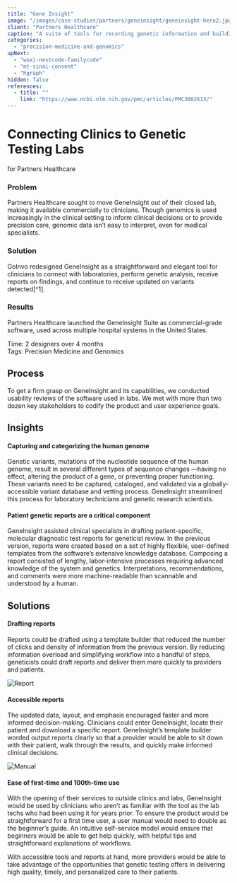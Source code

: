 ```yaml
---
title: "Gene Insight"
image: "/images/case-studies/partners/geneinsight/geneinsight-hero2.jpg"
client: "Partners Healthcare"
caption: "A suite of tools for recording genetic information and building / accessing patient-specific reports."
categories:
  - "precision-medicine-and-genomics"
upNext:
  - "wuxi-nextcode-familycode"
  - "mt-sinai-consent"
  - "hgraph"
hidden: false
references:
  - title: ""
    link: "https://www.ncbi.nlm.nih.gov/pmc/articles/PMC3082613/"
---
```





# Connecting Clinics to Genetic Testing Labs
for Partners Healthcare

### Problem

Partners Healthcare sought to move GeneInsight out of their closed lab, making it available commercially to clinicians. Though genomics is used increasingly in the clinical setting to inform clinical decisions or to provide precision care, genomic data isn’t easy to interpret, even for medical specialists.

### Solution

GoInvo redesigned GeneInsight as a straightforward and elegant tool for clinicians to connect with laboratories, perform genetic analysis, receive reports on findings, and continue to receive updated on variants detected[^1].

### Results

Partners Healthcare launched the GeneInsight Suite as commercial-grade software, used across multiple hospital systems in the United States.

<span class="text--uppercase text--gray text--bold text--spacing">Time:</span> 2 designers over 4 months<br/>
<span class="text--uppercase text--gray text--bold text--spacing">Tags:</span> Precision Medicine and Genomics

<Divider />

## Process

To get a firm grasp on GeneInsight and its capabilities, we conducted usability reviews of the software used in labs. We met with more than two dozen key stakeholders to codify the product and user experience goals.

<Divider />

## Insights

#### Capturing and categorizing the human genome

Genetic variants, mutations of the nucleotide sequence of the human genome, result in several different types of sequence changes &mdash;having no effect, altering the product of a gene, or preventing proper functioning. These variants need to be captured, cataloged, and validated via a globally-accessible variant database and vetting process. GeneInsight streamlined this process for laboratory technicians and genetic research scientists.

#### Patient genetic reports are a critical component

GeneInsight assisted clinical specialists in drafting patient-specific, molecular diagnostic test reports for geneticist review. In the previous version, reports were created based on a set of highly flexible, user-defined templates from the software’s extensive knowledge database. Composing a report consisted of lengthy, labor-intensive processes requiring advanced knowledge of the system and genetics. Interpretations, recommendations, and comments were more machine-readable than scannable and understood by a human.

<Divider />

## Solutions

#### Drafting reports

Reports could be drafted using a template builder that reduced the number of clicks and density of information from the previous version. By reducing information overload and simplifying workflow into a handful of steps, geneticists could draft reports and deliver them more quickly to providers and patients.

![Report](/images/case-studies/partners/geneinsight/geneinsight-patient-report.jpg)

#### Accessible reports

The updated data, layout, and emphasis encouraged faster and more informed decision-making. Clinicians could enter GeneInsight, locate their patient and download a specific report. GeneInsight’s template builder worded output reports clearly so that a provider would be able to sit down with their patient, walk through the results, and quickly make informed clinical decisions.

![Manual](/images/case-studies/partners/geneinsight/geneinsight-manual.jpg)

#### Ease of first-time and 100th-time use

With the opening of their services to outside clinics and labs, GeneInsight would be used by clinicians who aren’t as familiar with the tool as the lab techs who had been using it for years prior. To ensure the product would be straightforward for a first time user, a user manual would need to double as the beginner’s guide. An intuitive self-service model would ensure that beginners would be able to get help quickly, with helpful tips and straightforward explanations of workflows.

With accessible tools and reports at hand, more providers would be able to take advantage of the opportunities that genetic testing offers in delivering high quality, timely, and personalized care to their patients.

